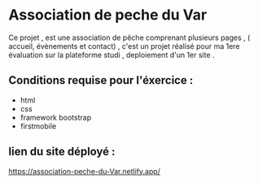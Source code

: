 # Association de peche du Var

Ce projet , est une association de pêche comprenant plusieurs pages , ( accueil, évènements et contact) ,
c'est un projet réalisé pour ma 1ere évaluation sur la plateforme studi , deploiement d'un 1er site .  

## Conditions requise pour l'éxercice :
- html
- css 
- framework bootstrap 
- firstmobile

## lien du site déployé :

https://association-peche-du-Var.netlify.app/



